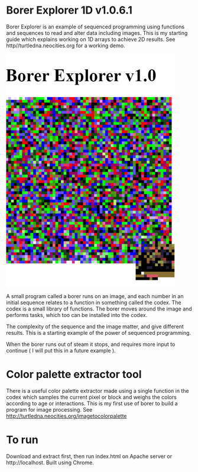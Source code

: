 # Borer Explorer 1D v1.0.6.1
Borer Explorer is an example of sequenced programming using functions and sequences to read and alter data including images. This is my starting guide which explains working on 1D arrays to achieve 2D results.
See http//turtledna.neocities.org for a working demo.

![Example of borer in action](ss.png)

A small program called a borer runs on an image, and each number in an initial sequence relates to a function in something called the codex. The codex is a small library of functions. The borer moves around the image and performs tasks, which too can be installed into the codex. 

The complexity of the sequence and the image matter, and give different results. This is a starting example of the power of sequenced programming.

When the borer runs out of steam it stops, and requires more input to continue ( I will put this in a future example ).

# Color palette extractor tool
There is a useful color palette extractor made using a single function in the codex which samples the current pixel or block and weighs the colors according to age or interactions. This is my first use of borer to build a program for image processing. See http://turtledna.neocities.org/imagetocolorpalette 

# To run
Download and extract first, then run index.html on Apache server or http://localhost. Built using Chrome.
